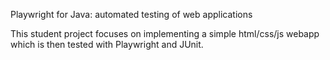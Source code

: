 Playwright for Java: automated testing of web applications

This student project focuses on implementing a simple html/css/js webapp which is then tested with Playwright and JUnit.